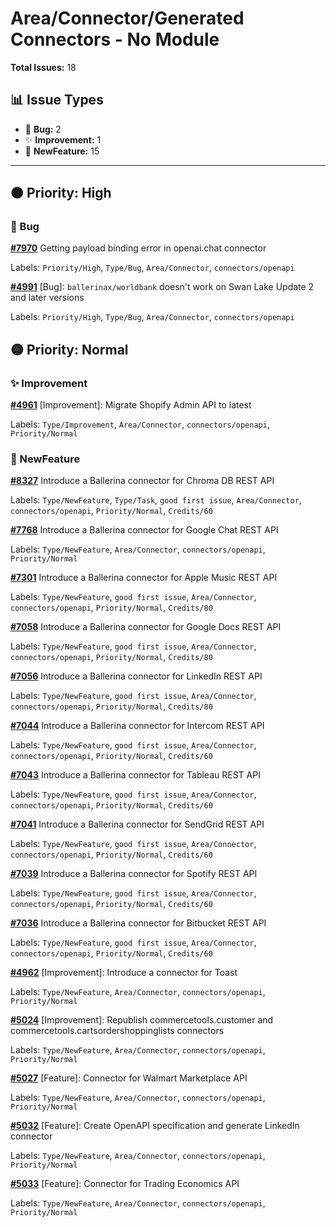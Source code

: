 # Area/Connector/Generated Connectors - No Module

**Total Issues:** 18

## 📊 Issue Types

- 🐛 **Bug:** 2
- ✨ **Improvement:** 1
- 🚀 **NewFeature:** 15

---

## 🟠 Priority: High

### 🐛 Bug

**[#7970](https://github.com/ballerina-platform/ballerina-library/issues/7970)** Getting payload binding error in openai.chat connector

Labels: `Priority/High`, `Type/Bug`, `Area/Connector`, `connectors/openapi`

**[#4991](https://github.com/ballerina-platform/ballerina-library/issues/4991)** [Bug]: `ballerinax/worldbank` doesn't work on Swan Lake Update 2 and later versions

Labels: `Priority/High`, `Type/Bug`, `Area/Connector`, `connectors/openapi`

## 🟡 Priority: Normal

### ✨ Improvement

**[#4961](https://github.com/ballerina-platform/ballerina-library/issues/4961)** [Improvement]: Migrate Shopify Admin API to latest 

Labels: `Type/Improvement`, `Area/Connector`, `connectors/openapi`, `Priority/Normal`

### 🚀 NewFeature

**[#8327](https://github.com/ballerina-platform/ballerina-library/issues/8327)** Introduce a Ballerina connector for Chroma DB REST API

Labels: `Type/NewFeature`, `Type/Task`, `good first issue`, `Area/Connector`, `connectors/openapi`, `Priority/Normal`, `Credits/60`

**[#7768](https://github.com/ballerina-platform/ballerina-library/issues/7768)** Introduce a Ballerina connector for Google Chat REST API

Labels: `Type/NewFeature`, `Area/Connector`, `connectors/openapi`, `Priority/Normal`

**[#7301](https://github.com/ballerina-platform/ballerina-library/issues/7301)** Introduce a Ballerina connector for Apple Music REST API

Labels: `Type/NewFeature`, `good first issue`, `Area/Connector`, `connectors/openapi`, `Priority/Normal`, `Credits/80`

**[#7058](https://github.com/ballerina-platform/ballerina-library/issues/7058)** Introduce a Ballerina connector for Google Docs REST API

Labels: `Type/NewFeature`, `good first issue`, `Area/Connector`, `connectors/openapi`, `Priority/Normal`, `Credits/80`

**[#7056](https://github.com/ballerina-platform/ballerina-library/issues/7056)** Introduce a Ballerina connector for LinkedIn REST API

Labels: `Type/NewFeature`, `good first issue`, `Area/Connector`, `connectors/openapi`, `Priority/Normal`, `Credits/80`

**[#7044](https://github.com/ballerina-platform/ballerina-library/issues/7044)** Introduce a Ballerina connector for Intercom REST API

Labels: `Type/NewFeature`, `good first issue`, `Area/Connector`, `connectors/openapi`, `Priority/Normal`, `Credits/60`

**[#7043](https://github.com/ballerina-platform/ballerina-library/issues/7043)** Introduce a Ballerina connector for Tableau REST API

Labels: `Type/NewFeature`, `good first issue`, `Area/Connector`, `connectors/openapi`, `Priority/Normal`, `Credits/60`

**[#7041](https://github.com/ballerina-platform/ballerina-library/issues/7041)** Introduce a Ballerina connector for SendGrid REST API

Labels: `Type/NewFeature`, `good first issue`, `Area/Connector`, `connectors/openapi`, `Priority/Normal`, `Credits/60`

**[#7039](https://github.com/ballerina-platform/ballerina-library/issues/7039)** Introduce a Ballerina connector for Spotify REST API

Labels: `Type/NewFeature`, `good first issue`, `Area/Connector`, `connectors/openapi`, `Priority/Normal`, `Credits/60`

**[#7036](https://github.com/ballerina-platform/ballerina-library/issues/7036)** Introduce a Ballerina connector for Bitbucket REST API

Labels: `Type/NewFeature`, `good first issue`, `Area/Connector`, `connectors/openapi`, `Priority/Normal`, `Credits/60`

**[#4962](https://github.com/ballerina-platform/ballerina-library/issues/4962)** [Improvement]: Introduce a connector for Toast

Labels: `Type/NewFeature`, `Area/Connector`, `connectors/openapi`, `Priority/Normal`

**[#5024](https://github.com/ballerina-platform/ballerina-library/issues/5024)** [Improvement]: Republish commercetools.customer and commercetools.cartsordershoppinglists connectors

Labels: `Type/NewFeature`, `Area/Connector`, `connectors/openapi`, `Priority/Normal`

**[#5027](https://github.com/ballerina-platform/ballerina-library/issues/5027)** [Feature]: Connector for Walmart Marketplace API 

Labels: `Type/NewFeature`, `Area/Connector`, `connectors/openapi`, `Priority/Normal`

**[#5032](https://github.com/ballerina-platform/ballerina-library/issues/5032)** [Feature]: Create OpenAPI specification and generate LinkedIn connector

Labels: `Type/NewFeature`, `Area/Connector`, `connectors/openapi`, `Priority/Normal`

**[#5033](https://github.com/ballerina-platform/ballerina-library/issues/5033)** [Feature]: Connector for Trading Economics API

Labels: `Type/NewFeature`, `Area/Connector`, `connectors/openapi`, `Priority/Normal`

